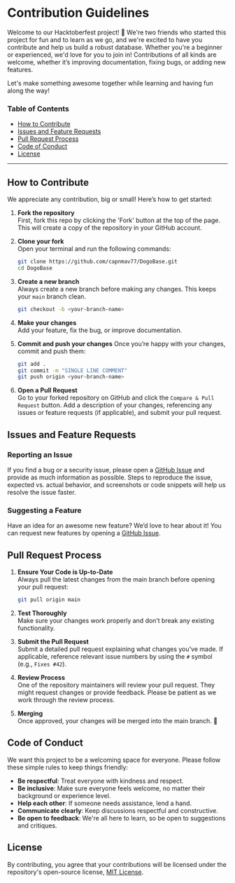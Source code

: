 # Contribution Guidelines

Welcome to our Hacktoberfest project! 🎉 We're two friends who started this project for fun and to learn as we go, and we're excited to have you contribute and help us build a robust database. Whether you're a beginner or experienced, we'd love for you to join in! Contributions of all kinds are welcome, whether it’s improving documentation, fixing bugs, or adding new features.

Let's make something awesome together while learning and having fun along the way!

### Table of Contents
- [How to Contribute](#how-to-contribute)
- [Issues and Feature Requests](#issues-and-feature-requests)
- [Pull Request Process](#pull-request-process)
- [Code of Conduct](#code-of-conduct)
- [License](#license)

---

## How to Contribute

We appreciate any contribution, big or small! Here’s how to get started:

1. **Fork the repository**  
   First, fork this repo by clicking the 'Fork' button at the top of the page. This will create a copy of the repository in your GitHub account.

2. **Clone your fork**  
   Open your terminal and run the following commands:
   ```bash
   git clone https://github.com/capnmav77/DogoBase.git
   cd DogoBase
   ```

3. **Create a new branch**  
   Always create a new branch before making any changes. This keeps your `main` branch clean.
   ```bash
   git checkout -b <your-branch-name>
   ```

4. **Make your changes**  
   Add your feature, fix the bug, or improve documentation.

5. **Commit and push your changes**
   Once you’re happy with your changes, commit and push them:
   ```bash
   git add .
   git commit -m "SINGLE LINE COMMENT"
   git push origin <your-branch-name>
   ```

6. **Open a Pull Request**  
   Go to your forked repository on GitHub and click the `Compare & Pull Request` button. Add a description of your changes, referencing any issues or feature requests (if applicable), and submit your pull request.

## Issues and Feature Requests

### Reporting an Issue
If you find a bug or a security issue, please open a [GitHub Issue](https://github.com/capnmav77/DogoBase/issues) and provide as much information as possible. Steps to reproduce the issue, expected vs. actual behavior, and screenshots or code snippets will help us resolve the issue faster.

### Suggesting a Feature
Have an idea for an awesome new feature? We’d love to hear about it! You can request new features by opening a [GitHub Issue](https://github.com/capnmav77/DogoBase/issues).

## Pull Request Process

1. **Ensure Your Code is Up-to-Date**  
   Always pull the latest changes from the main branch before opening your pull request:
   ```bash
   git pull origin main
   ```

2. **Test Thoroughly**  
   Make sure your changes work properly and don’t break any existing functionality.

3. **Submit the Pull Request**  
   Submit a detailed pull request explaining what changes you’ve made. If applicable, reference relevant issue numbers by using the `#` symbol (e.g., `Fixes #42`).

4. **Review Process**  
   One of the repository maintainers will review your pull request. They might request changes or provide feedback. Please be patient as we work through the review process.

5. **Merging**  
   Once approved, your changes will be merged into the main branch. 🎉

## Code of Conduct

We want this project to be a welcoming space for everyone. Please follow these simple rules to keep things friendly:

- **Be respectful**: Treat everyone with kindness and respect.
- **Be inclusive**: Make sure everyone feels welcome, no matter their background or experience level.
- **Help each other**: If someone needs assistance, lend a hand.
- **Communicate clearly**: Keep discussions respectful and constructive.
- **Be open to feedback**: We're all here to learn, so be open to suggestions and critiques.


## License

By contributing, you agree that your contributions will be licensed under the repository's open-source license, [MIT License](LICENSE).

